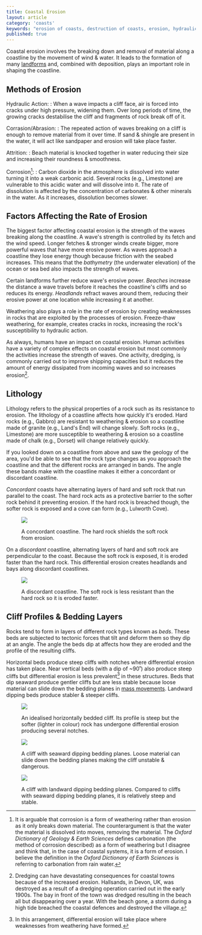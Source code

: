 ```yaml
---
title: Coastal Erosion
layout: article
category: 'coasts'
keywords: "erosion of coasts, destruction of coasts, erosion, hydraulic action on coasts, corrosion of coasts, acidic sea, carbonation of coast"
published: true
---
```


Coastal erosion involves the breaking down and removal of material along a coastline by the movement of wind & water. It leads to the formation of many [landforms][features-of-erosion-page] and, combined with deposition, plays an important role in shaping the coastline.

[features-of-erosion-page]: /coasts/features-of-erosion/

## Methods of Erosion

Hydraulic Action:
:   When a wave impacts a cliff face, air is forced into cracks under high pressure, widening them. Over long periods of time, the growing cracks destabilise the cliff and fragments of rock break off of it. 

Corrasion/Abrasion:
:   The repeated action of waves breaking on a cliff is enough to remove material from it over time. If sand & shingle are present in the water, it will act like sandpaper and erosion will take place faster.

Attrition:
:   Beach material is knocked together in water reducing their size and increasing their roundness & smoothness. 

Corrosion[^1]:
:    Carbon dioxide in the atmosphere is dissolved into water turning it into a weak carbonic acid. Several rocks (e.g., Limestone) are vulnerable to this acidic water and will dissolve into it. The rate of dissolution is affected by the concentration of carbonates & other minerals in the water. As it increases, dissolution becomes slower.

## Factors Affecting the Rate of Erosion

The biggest factor affecting coastal erosion is the strength of the waves breaking along the coastline. A wave's strength is controlled by its fetch and the wind speed. Longer fetches & stronger winds create bigger, more powerful waves that have more erosive power. As waves approach a coastline they lose energy though because friction with the seabed increases. This means that the _bathymetry_ (the underwater elevation) of the ocean or sea bed also impacts the strength of waves.

Certain landforms further reduce wave's erosive power. _Beaches_ increase the distance a wave travels before it reaches the coastline's cliffs and so reduces its energy. _Headlands_ refract waves around them, reducing their erosive power at one location while increasing it at another.

Weathering also plays a role in the rate of erosion by creating weaknesses in rocks that are exploited by the processes of erosion. Freeze-thaw weathering, for example, creates cracks in rocks, increasing the rock's susceptibility to hydraulic action.

As always, humans have an impact on coastal erosion. Human activities have a variety of complex effects on coastal erosion but most commonly the activities increase the strength of waves. One activity, dredging, is commonly carried out to improve shipping capacities but it reduces the amount of energy dissipated from incoming waves and so increases erosion[^2].

## Lithology

Lithology refers to the physical properties of a rock such as its resistance to erosion. The lithology of a coastline affects how quickly it's eroded. Hard rocks (e.g., Gabbro) are resistant to weathering & erosion so a coastline made of granite (e.g., Land's End) will change slowly. Soft rocks (e.g., Limestone) are more susceptible to weathering & erosion so a coastline made of chalk (e.g., Dorset) will change relatively quickly.

If you looked down on a coastline from above and saw the geology of the area, you'd be able to see that the rock type changes as you approach the coastline and that the different rocks are arranged in bands. The angle these bands make with the coastline makes it either a concordant or discordant coastline.

_Concordant_ coasts have alternating layers of hard and soft rock that run parallel to the coast. The hard rock acts as a protective barrier to the softer rock behind it preventing erosion. If the hard rock is breached though, the softer rock is exposed and a cove can form (e.g., Lulworth Cove).

<figure>
    <img src="/Images/coasts/5coastalErosion/concordant-coast-diaram.svg" />
    <figcaption>
        <p>A concordant coastline. The hard rock shields the soft rock from erosion.</p>
    </figcaption>
</figure>

On a _discordant_ coastline, alternating layers of hard and soft rock are perpendicular to the coast. Because the soft rock is exposed, it is eroded faster than the hard rock. This differential erosion creates headlands and bays along discordant coastlines.

<figure>
    <img src="/Images/coasts/5coastalErosion/discordant-coast-diagram.svg" />
    <figcaption>
        <p>A discordant coastline. The soft rock is less resistant than the hard rock so it is eroded faster.</p>
    </figcaption>
</figure>

## Cliff Profiles & Bedding Layers

Rocks tend to form in layers of different rock types known as _beds_. These beds are subjected to tectonic forces that tilt and deform them so they dip at an angle. The angle the beds dip at affects how they are eroded and the profile of the resulting cliffs.

Horizontal beds produce steep cliffs with notches where differential erosion has taken place. Near vertical beds (with a dip of ~90˚) also produce steep cliffs but differential erosion is less prevalent[^3] in these structures. Beds that dip seaward produce gentler cliffs but are less stable because loose material can slide down the bedding planes in [mass movements][mass-movement-link]. Landward dipping beds produce stabler & steeper cliffs.

[mass-movement-link]: /coasts/sub-aerial-processes/#mass-movement

<figure>
    <img src="/Images/coasts/5coastalErosion/horizontal-bedding-layers.svg" />
    <figcaption>
        <p>An idealised horizontally bedded cliff. Its profile is steep but the softer (lighter in colour) rock has undergone differential erosion producing several notches.</p>
    </figcaption>
</figure>

<figure>
    <img src="/Images/coasts/5coastalErosion/seaward-bedding-layers.svg" />
    <figcaption>
        <p>A cliff with seaward dipping bedding planes. Loose material can slide down the bedding planes making the cliff unstable & dangerous.</p>
    </figcaption>
</figure>

<figure>
    <img src="/Images/coasts/5coastalErosion/landward-bedding-layers.svg" />
    <figcaption>
        <p>A cliff with landward dipping bedding planes. Compared to cliffs with seaward dipping bedding planes, it is relatively steep and stable.</p>
    </figcaption>
</figure>

[^1]: It is arguable that corrosion is a form of weathering rather than erosion as it only breaks down material. The counterargument is that the water the material is dissolved into moves, removing the material. The _Oxford Dictionary of Geology & Earth Sciences_ defines carbonation (the method of corrosion described) as a form of weathering but I disagree and think that, in the case of coastal systems, it is a form of erosion. I believe the definition in the _Oxford Dictionary of Earth Sciences_ is referring to carbonation from rain water.

[^2]: Dredging can have devastating consequences for coastal towns because of the increased erosion. Hallsands, in Devon, UK, was destroyed as a result of a dredging operation carried out in the early 1900s. The bay in front of the town was dredged resulting in the beach all but disappearing over a year. With the beach gone, a storm during a high tide breached the coastal defences and destroyed the village.

[^3]: In this arrangement, differential erosion will take place where weaknesses from weathering have formed.
